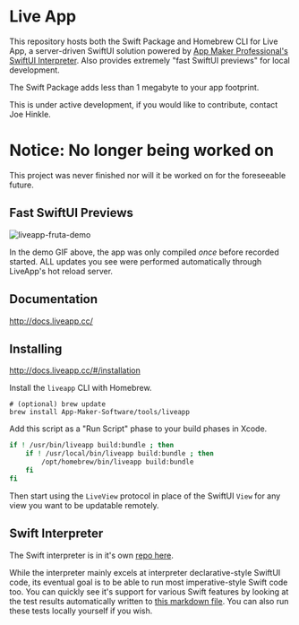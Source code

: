 # Live App

This repository hosts both the Swift Package and Homebrew CLI for Live App, a server-driven SwiftUI solution powered by [App Maker Professional's](https://appmakerios.com) [SwiftUI Interpreter](https://github.com/App-Maker-Software/BinarySwiftUIInterpreter). Also provides extremely "fast SwiftUI previews" for local development.

The Swift Package adds less than 1 megabyte to your app footprint.

This is under active development, if you would like to contribute, contact Joe Hinkle. 

# Notice: No longer being worked on

This project was never finished nor will it be worked on for the foreseeable future.

## Fast SwiftUI Previews

![liveapp-fruta-demo](https://user-images.githubusercontent.com/8505851/124366056-141a8c80-dc0a-11eb-88cd-0249bf847367.gif)

In the demo GIF above, the app was only compiled *once* before recorded started. ALL updates you see were performed automatically through LiveApp's hot reload server.

## Documentation

http://docs.liveapp.cc/

## Installing

http://docs.liveapp.cc/#/installation

Install the `liveapp` CLI with Homebrew.

```
# (optional) brew update
brew install App-Maker-Software/tools/liveapp
```

Add this script as a "Run Script" phase to your build phases in Xcode.

```bash
if ! /usr/bin/liveapp build:bundle ; then
    if ! /usr/local/bin/liveapp build:bundle ; then
        /opt/homebrew/bin/liveapp build:bundle
    fi
fi

```

Then start using the `LiveView` protocol in place of the SwiftUI `View` for any view you want to be updatable remotely.

## Swift Interpreter

The Swift interpreter is in it's own [repo here](https://github.com/App-Maker-Software/SwiftInterpreter).

While the interpreter mainly excels at interpreter declarative-style SwiftUI code, its eventual goal is to be able to run most imperative-style Swift code too. You can quickly see it's support for various Swift features by looking at the test results automatically written to [this markdown file](https://github.com/App-Maker-Software/SwiftInterpreter/blob/main/TEST_RESULTS.md). You can also run these tests locally yourself if you wish.
